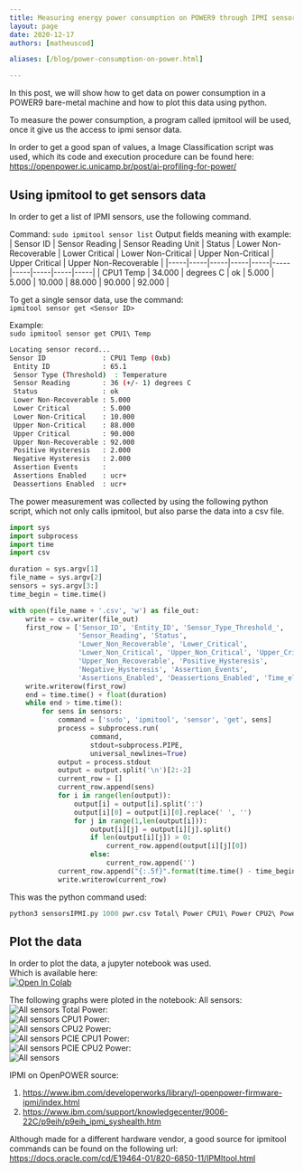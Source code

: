 ```yaml
---
title: Measuring energy power consumption on POWER9 through IPMI sensors
layout: page
date: 2020-12-17
authors: [matheuscod]

aliases: [/blog/power-consumption-on-power.html]

---
```


In this post, we will show how to get data on power consumption in a POWER9 bare-metal machine and how to plot this data using python.  

To measure the power consumption, a program called ipmitool will be used, once it give us the access to ipmi sensor data.  
  
In order to get a good span of values, a Image Classification script was used, which its code and execution procedure can be found here: https://openpower.ic.unicamp.br/post/ai-profiling-for-power/

## Using ipmitool to get sensors data  

In order to get a list of IPMI sensors, use the following command.  

Command: `sudo ipmitool sensor list`
Output fields meaning with example:
| Sensor ID | Sensor Reading | Sensor Reading Unit | Status | Lower Non-Recoverable | Lower Critical | Lower Non-Critical | Upper Non-Critical | Upper Critical | Upper Non-Recoverable |
|-----|-----|-----|-----|-----|-----|-----|-----|-----|-----|
| CPU1 Temp | 34.000 | degrees C | ok | 5.000 | 5.000 | 10.000 | 88.000 | 90.000 | 92.000 |

To get a single sensor data, use the command:  
`ipmitool sensor get <Sensor ID>`  
  
Example:  
`sudo ipmitool sensor get CPU1\ Temp`  
```bash
Locating sensor record...
Sensor ID              : CPU1 Temp (0xb)
 Entity ID             : 65.1
 Sensor Type (Threshold)  : Temperature
 Sensor Reading        : 36 (+/- 1) degrees C
 Status                : ok
 Lower Non-Recoverable : 5.000
 Lower Critical        : 5.000
 Lower Non-Critical    : 10.000
 Upper Non-Critical    : 88.000
 Upper Critical        : 90.000
 Upper Non-Recoverable : 92.000
 Positive Hysteresis   : 2.000
 Negative Hysteresis   : 2.000
 Assertion Events      : 
 Assertions Enabled    : ucr+ 
 Deassertions Enabled  : ucr+
```

The power measurement was collected by using the following python script, which not only calls ipmitool, but also parse the data into a csv file.  
```python
import sys
import subprocess
import time
import csv

duration = sys.argv[1]
file_name = sys.argv[2]
sensors = sys.argv[3:]
time_begin = time.time()

with open(file_name + '.csv', 'w') as file_out:
    write = csv.writer(file_out)
    first_row = ['Sensor_ID', 'Entity_ID', 'Sensor_Type_Threshold_',
                 'Sensor_Reading', 'Status',
                 'Lower_Non_Recoverable', 'Lower_Critical',
                 'Lower_Non_Critical', 'Upper_Non_Critical', 'Upper_Critical',
                 'Upper_Non_Recoverable', 'Positive_Hysteresis',
                 'Negative_Hysteresis', 'Assertion_Events',
                 'Assertions_Enabled', 'Deassertions_Enabled', 'Time_elapsed']
    write.writerow(first_row)
    end = time.time() + float(duration)
    while end > time.time():
        for sens in sensors:
            command = ['sudo', 'ipmitool', 'sensor', 'get', sens]
            process = subprocess.run(
                    command,
                    stdout=subprocess.PIPE,
                    universal_newlines=True)
            output = process.stdout
            output = output.split('\n')[2:-2]
            current_row = []
            current_row.append(sens)
            for i in range(len(output)):
                output[i] = output[i].split(':')
                output[i][0] = output[i][0].replace(' ', '')
                for j in range(1,len(output[i])):
                    output[i][j] = output[i][j].split()
                    if len(output[i][j]) > 0:
                        current_row.append(output[i][j][0])
                    else:
                        current_row.append('')
            current_row.append("{:.5f}".format(time.time() - time_begin))
            write.writerow(current_row)
```

This was the python command used: 
```python
python3 sensorsIPMI.py 1000 pwr.csv Total\ Power CPU1\ Power CPU2\ Power PCIE\ CPU1\ Pwr PCIE\ CPU2\ Pwr
```
  
## Plot the data  
  
In order to plot the data, a jupyter notebook was used.  
Which is available here:  
[![Open In Colab](https://colab.research.google.com/assets/colab-badge.svg)](https://colab.research.google.com/github/Unicamp-OpenPower/openpower/blob/master/content/post/ai-profiling-for-power/pwrAnalysis.ipynb)

The following graphs were ploted in the notebook:
All sensors:  
![All sensors](all_sensors.png)
Total Power:  
![All sensors](total.png)
CPU1 Power:  
![All sensors](cpu1.png)
CPU2 Power:  
![All sensors](cpu2.png)
PCIE CPU1 Power:  
![All sensors](pcie_cpu1.png)
PCIE CPU2 Power:  
![All sensors](pcie_cpu2.png)

IPMI on OpenPOWER source:  
1. https://www.ibm.com/developerworks/library/l-openpower-firmware-ipmi/index.html  
2. https://www.ibm.com/support/knowledgecenter/9006-22C/p9eih/p9eih_ipmi_syshealth.htm  
  
Although made for a different hardware vendor, a good source for ipmitool commands can be found on the following url:
https://docs.oracle.com/cd/E19464-01/820-6850-11/IPMItool.html
